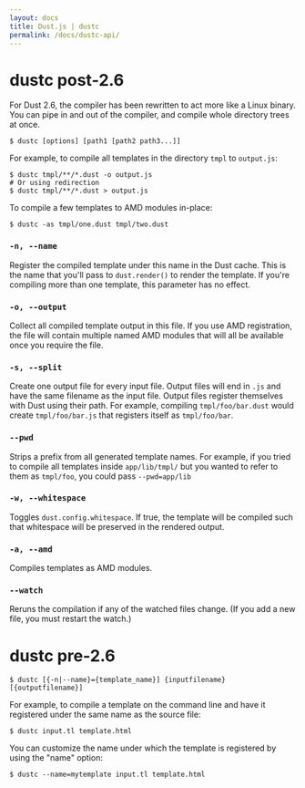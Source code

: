 ```yaml
---
layout: docs
title: Dust.js | dustc
permalink: /docs/dustc-api/
---
```


# dustc post-2.6

For Dust 2.6, the compiler has been rewritten to act more like a Linux binary. You can pipe in and out of the compiler, and compile whole directory trees at once.

```
$ dustc [options] [path1 [path2 path3...]]
```

For example, to compile all templates in the directory `tmpl` to `output.js`:

```
$ dustc tmpl/**/*.dust -o output.js
# Or using redirection
$ dustc tmpl/**/*.dust > output.js
```

To compile a few templates to AMD modules in-place:

```
$ dustc -as tmpl/one.dust tmpl/two.dust
```

### `-n, --name`

Register the compiled template under this name in the Dust cache. This is the name that you'll pass to `dust.render()` to render the template. If you're compiling more than one template, this parameter has no effect.

### `-o, --output`

Collect all compiled template output in this file. If you use AMD registration, the file will contain multiple named AMD modules that will all be available once you require the file.

### `-s, --split`

Create one output file for every input file. Output files will end in `.js` and have the same filename as the input file. Output files register themselves with Dust using their path. For example, compiling `tmpl/foo/bar.dust` would create `tmpl/foo/bar.js` that registers itself as `tmpl/foo/bar`.

### `--pwd`

Strips a prefix from all generated template names. For example, if you tried to compile all templates inside `app/lib/tmpl/` but you wanted to refer to them as `tmpl/foo`, you could pass `--pwd=app/lib`

### `-w, --whitespace`

Toggles `dust.config.whitespace`. If true, the template will be compiled such that whitespace will be preserved in the rendered output.

### `-a, --amd`

Compiles templates as AMD modules.

### `--watch`

Reruns the compilation if any of the watched files change. (If you add a new file, you must restart the watch.)


# dustc pre-2.6

```
$ dustc [{-n|--name}={template_name}] {inputfilename} [{outputfilename}]
```

For example, to compile a template on the command line and have it registered under the same name as the source file:

```
$ dustc input.tl template.html
```

You can customize the name under which the template is registered by using the "name" option:

```
$ dustc --name=mytemplate input.tl template.html
```
